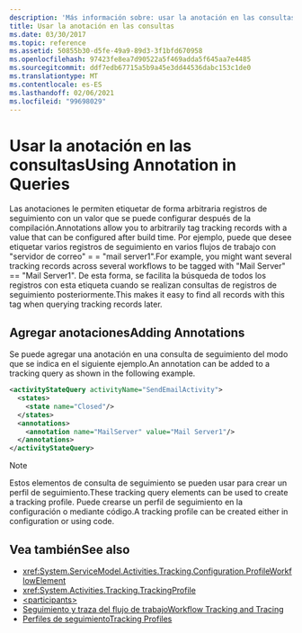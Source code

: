 ```yaml
---
description: 'Más información sobre: usar la anotación en las consultas'
title: Usar la anotación en las consultas
ms.date: 03/30/2017
ms.topic: reference
ms.assetid: 50855b30-d5fe-49a9-89d3-3f1bfd670958
ms.openlocfilehash: 97423fe8ea7d90522a5f469adda5f645aa7e4485
ms.sourcegitcommit: ddf7edb67715a5b9a45e3dd44536dabc153c1de0
ms.translationtype: MT
ms.contentlocale: es-ES
ms.lasthandoff: 02/06/2021
ms.locfileid: "99698029"
---
```

# <a name="using-annotation-in-queries"></a><span data-ttu-id="5f137-103">Usar la anotación en las consultas</span><span class="sxs-lookup"><span data-stu-id="5f137-103">Using Annotation in Queries</span></span>

<span data-ttu-id="5f137-104">Las anotaciones le permiten etiquetar de forma arbitraria registros de seguimiento con un valor que se puede configurar después de la compilación.</span><span class="sxs-lookup"><span data-stu-id="5f137-104">Annotations allow you to arbitrarily tag tracking records with a value that can be configured after build time.</span></span> <span data-ttu-id="5f137-105">Por ejemplo, puede que desee etiquetar varios registros de seguimiento en varios flujos de trabajo con "servidor de correo" = = "mail server1".</span><span class="sxs-lookup"><span data-stu-id="5f137-105">For example, you might want several tracking records across several workflows to be tagged with "Mail Server" == "Mail Server1".</span></span> <span data-ttu-id="5f137-106">De esta forma, se facilita la búsqueda de todos los registros con esta etiqueta cuando se realizan consultas de registros de seguimiento posteriormente.</span><span class="sxs-lookup"><span data-stu-id="5f137-106">This makes it easy to find all records with this tag when querying tracking records later.</span></span>  
  
## <a name="adding-annotations"></a><span data-ttu-id="5f137-107">Agregar anotaciones</span><span class="sxs-lookup"><span data-stu-id="5f137-107">Adding Annotations</span></span>  

 <span data-ttu-id="5f137-108">Se puede agregar una anotación en una consulta de seguimiento del modo que se indica en el siguiente ejemplo.</span><span class="sxs-lookup"><span data-stu-id="5f137-108">An annotation can be added to a tracking query as shown in the following example.</span></span>  
  
```xml  
<activityStateQuery activityName="SendEmailActivity">  
  <states>  
    <state name="Closed"/>  
  </states>  
  <annotations>  
    <annotation name="MailServer" value="Mail Server1"/>  
  </annotations>  
</activityStateQuery>  
```  
  
> [!NOTE]
> <span data-ttu-id="5f137-109">Estos elementos de consulta de seguimiento se pueden usar para crear un perfil de seguimiento.</span><span class="sxs-lookup"><span data-stu-id="5f137-109">These tracking query elements can be used to create a tracking profile.</span></span> <span data-ttu-id="5f137-110">Puede crearse un perfil de seguimiento en la configuración o mediante código.</span><span class="sxs-lookup"><span data-stu-id="5f137-110">A tracking profile can be created either in configuration or using code.</span></span>  
  
## <a name="see-also"></a><span data-ttu-id="5f137-111">Vea también</span><span class="sxs-lookup"><span data-stu-id="5f137-111">See also</span></span>

- <xref:System.ServiceModel.Activities.Tracking.Configuration.ProfileWorkflowElement>
- <xref:System.Activities.Tracking.TrackingProfile>
- [\<participants>](participants.md)
- [<span data-ttu-id="5f137-112">Seguimiento y traza del flujo de trabajo</span><span class="sxs-lookup"><span data-stu-id="5f137-112">Workflow Tracking and Tracing</span></span>](../../../windows-workflow-foundation/workflow-tracking-and-tracing.md)
- [<span data-ttu-id="5f137-113">Perfiles de seguimiento</span><span class="sxs-lookup"><span data-stu-id="5f137-113">Tracking Profiles</span></span>](../../../windows-workflow-foundation/tracking-profiles.md)
